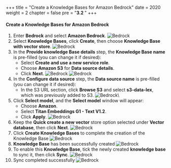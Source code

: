 +++
title = "Create a Knowledge Bases for Amazon Bedrock"
date = 2020
weight = 2
chapter = false
pre = "<b>3.2 </b>"
+++

#### Create a Knowledge Bases for Amazon Bedrock
1. Enter **Bedrock** and select **Amazon Bedrock**.
![Bedrock](https://t-huy.github.io/AWS_Workshop_Chatbot/images/AWS-Bedrock/1-bedrock.png?width=90pc)
2. Select **Knowledge Bases**, click **Create**, then choose **Knowledge Base with vector store**.
![Bedrock](https://t-huy.github.io/AWS_Workshop_Chatbot/images/AWS-Bedrock/2-knowledge-bases.png?width=90pc)
3. In the **Provide knowledge Base details** step, the **Knowledge Base name** is pre-filled (you can change it if desired):
    - Select **Create and use a new service role**.
    - Choose **Amazon S3** for **Data source details**.
    - Click **Next**.
![Bedrock](https://t-huy.github.io/AWS_Workshop_Chatbot/images/AWS-Bedrock/3-provide-knowledge-bases-details.png?width=90pc)
![Bedrock](https://t-huy.github.io/AWS_Workshop_Chatbot/images/AWS-Bedrock/4-choose-data-source.png?width=90pc)
4. In the **Configure data source** step, the **Data source name** is pre-filled (you can change it if desired):
    - In the S3 URL section, click **Browse S3** and select **s3-data-lex**, which was previously added to S3.
![Bedrock](https://t-huy.github.io/AWS_Workshop_Chatbot/images/AWS-Bedrock/5-confidure-data-source.png?width=90pc)\
5. Click **Select model**, and the **Select model** window will appear:
    - Choose **Amazon**.
    - Select **Titan Embeddings G1 - Text V1.2**.
    - Click **Apply**.
![Bedrock](https://t-huy.github.io/AWS_Workshop_Chatbot/images/AWS-Bedrock/6-select-model.png?width=90pc)
6. Keep the **Quick create a new vector** store option selected under **Vector database**, then click **Next**.
![Bedrock](https://t-huy.github.io/AWS_Workshop_Chatbot/images/AWS-Bedrock/7-vector-database.png?width=90pc)
7. Click **Create Knowledge Bases** to complete the creation of the Knowledge Base
![Bedrock](https://t-huy.github.io/AWS_Workshop_Chatbot/images/AWS-Bedrock/8-create-knowledge-bases.png?width=90pc)
8. **Knowledge Base** has been successfully created
![Bedrock](https://t-huy.github.io/AWS_Workshop_Chatbot/images/AWS-Bedrock/9-success.png?width=90pc)
9. To enable this **Knowledge Base**, tick the newly created **knowledge base** to sync it, then click **Sync**.
![Bedrock](https://t-huy.github.io/AWS_Workshop_Chatbot/images/AWS-Bedrock/10-sync.png?width=90pc)
10. Sync completed successfully
![Bedrock](https://t-huy.github.io/AWS_Workshop_Chatbot/images/AWS-Bedrock/11-sync-completed.png?width=90pc)

